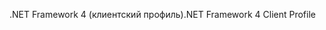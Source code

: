 <span data-ttu-id="fe1e0-101">.NET Framework 4 (клиентский профиль)</span><span class="sxs-lookup"><span data-stu-id="fe1e0-101">.NET Framework 4 Client Profile</span></span>